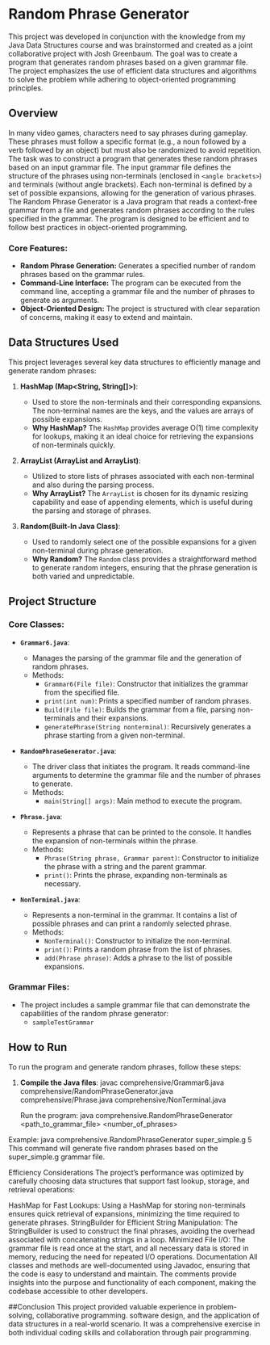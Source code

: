 # Random Phrase Generator

This project was developed in conjunction with the knowledge from my Java Data Structures course and was brainstormed and created as a joint collaborative project with Josh Greenbaum. The goal was to create a program that generates random phrases based on a given grammar file. The project emphasizes the use of efficient data structures and algorithms to solve the problem while adhering to object-oriented programming principles.

## Overview
In many video games, characters need to say phrases during gameplay. These phrases must follow a specific format (e.g., a noun followed by a verb followed by an object) but must also be randomized to avoid repetition. The task was to construct a program that generates these random phrases based on an input grammar file.
The input grammar file defines the structure of the phrases using non-terminals (enclosed in `<angle brackets>`) and terminals (without angle brackets). Each non-terminal is defined by a set of possible expansions, allowing for the generation of various phrases.
The Random Phrase Generator is a Java program that reads a context-free grammar from a file and generates random phrases according to the rules specified in the grammar. The program is designed to be efficient and to follow best practices in object-oriented programming.

### Core Features:
- **Random Phrase Generation:** Generates a specified number of random phrases based on the grammar rules.
- **Command-Line Interface:** The program can be executed from the command line, accepting a grammar file and the number of phrases to generate as arguments.
- **Object-Oriented Design:** The project is structured with clear separation of concerns, making it easy to extend and maintain.

## Data Structures Used
This project leverages several key data structures to efficiently manage and generate random phrases:

1. **HashMap (Map<String, String[]>)**: 
   - Used to store the non-terminals and their corresponding expansions. The non-terminal names are the keys, and the values are arrays of possible expansions.
   - **Why HashMap?** The `HashMap` provides average O(1) time complexity for lookups, making it an ideal choice for retrieving the expansions of non-terminals quickly.

2. **ArrayList (ArrayList<String> and ArrayList<Phrase>)**: 
   - Utilized to store lists of phrases associated with each non-terminal and also during the parsing process.
   - **Why ArrayList?** The `ArrayList` is chosen for its dynamic resizing capability and ease of appending elements, which is useful during the parsing and storage of phrases.

3. **Random(Built-In Java Class)**:
   - Used to randomly select one of the possible expansions for a given non-terminal during phrase generation.
   - **Why Random?** The `Random` class provides a straightforward method to generate random integers, ensuring that the phrase generation is both varied and unpredictable.

## Project Structure

### Core Classes:
- **`Grammar6.java`**:
  - Manages the parsing of the grammar file and the generation of random phrases.
  - Methods:
    - `Grammar6(File file)`: Constructor that initializes the grammar from the specified file.
    - `print(int num)`: Prints a specified number of random phrases.
    - `Build(File file)`: Builds the grammar from a file, parsing non-terminals and their expansions.
    - `generatePhrase(String nonterminal)`: Recursively generates a phrase starting from a given non-terminal.

- **`RandomPhraseGenerator.java`**:
  - The driver class that initiates the program. It reads command-line arguments to determine the grammar file and the number of phrases to generate.
  - Methods:
    - `main(String[] args)`: Main method to execute the program.

- **`Phrase.java`**:
  - Represents a phrase that can be printed to the console. It handles the expansion of non-terminals within the phrase.
  - Methods:
    - `Phrase(String phrase, Grammar parent)`: Constructor to initialize the phrase with a string and the parent grammar.
    - `print()`: Prints the phrase, expanding non-terminals as necessary.

- **`NonTerminal.java`**:
  - Represents a non-terminal in the grammar. It contains a list of possible phrases and can print a randomly selected phrase.
  - Methods:
    - `NonTerminal()`: Constructor to initialize the non-terminal.
    - `print()`: Prints a random phrase from the list of phrases.
    - `add(Phrase phrase)`: Adds a phrase to the list of possible expansions.

### Grammar Files:
- The project includes a sample grammar file that can demonstrate the capabilities of the random phrase generator:
  - `sampleTestGrammar`

## How to Run

To run the program and generate random phrases, follow these steps:

1. **Compile the Java files**: 
   javac comprehensive/Grammar6.java comprehensive/RandomPhraseGenerator.java comprehensive/Phrase.java comprehensive/NonTerminal.java

   Run the program:
java comprehensive.RandomPhraseGenerator <path_to_grammar_file> <number_of_phrases>

Example:
java comprehensive.RandomPhraseGenerator super_simple.g 5
This command will generate five random phrases based on the super_simple.g grammar file.

Efficiency Considerations
The project’s performance was optimized by carefully choosing data structures that support fast lookup, storage, and retrieval operations:

HashMap for Fast Lookups: Using a HashMap for storing non-terminals ensures quick retrieval of expansions, minimizing the time required to generate phrases.
StringBuilder for Efficient String Manipulation: The StringBuilder is used to construct the final phrases, avoiding the overhead associated with concatenating strings in a loop.
Minimized File I/O: The grammar file is read once at the start, and all necessary data is stored in memory, reducing the need for repeated I/O operations.
Documentation
All classes and methods are well-documented using Javadoc, ensuring that the code is easy to understand and maintain. The comments provide insights into the purpose and functionality of each component, making the codebase accessible to other developers.

##Conclusion
This project provided valuable experience in problem-solving, collaborative programming. software design, and the application of data structures in a real-world scenario. It was a comprehensive exercise in both individual coding skills and collaboration through pair programming.
